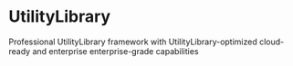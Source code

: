 # UtilityLibrary
Professional UtilityLibrary framework with UtilityLibrary-optimized cloud-ready and enterprise enterprise-grade capabilities
